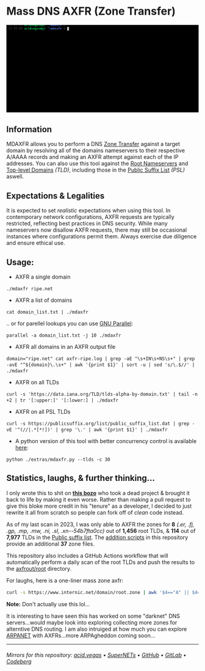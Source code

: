 # Mass DNS AXFR (Zone Transfer)

![](./.screens/preview.gif)

## Information
MDAXFR allows you to perform a DNS [Zone Transfer](https://en.wikipedia.org/wiki/DNS_zone_transfer) against a target domain by resolving all of the domains nameservers to their respective A/AAAA records and making an AXFR attempt against each of the IP addresses. You can also use this tool against the [Root Nameservers](https://en.wikipedia.org/wiki/Root_name_server) and [Top-level Domains](https://en.wikipedia.org/wiki/Top-level_domain) *(TLD)*, including those in the [Public Suffix List](https://en.wikipedia.org/wiki/Public_Suffix_List) *(PSL)* aswell.

## Expectations & Legalities
It is expected to set *realistic* expectations when using this tool. In contemporary network configurations, AXFR requests are typically restricted, reflecting best practices in DNS security. While many nameservers now disallow AXFR requests, there may still be occasional instances where configurations permit them. Always exercise due diligence and ensure ethical use.

## Usage:
- AXFR a single domain
```shell
./mdaxfr ripe.net
```

- AXFR a list of domains
```shell
cat domain_list.txt | ./mdaxfr
```

.. or for parellel lookups you can use [GNU Parallel](https://www.gnu.org/software/parallel/):

```shell
parallel -a domain_list.txt -j 10 ./mdaxfr
```

- AXFR all domains in an AXFR output file
```shell
domain="ripe.net" cat axfr-ripe.log | grep -aE "\s+IN\s+NS\s+" | grep -avE "^${domain}\.\s+" | awk '{print $1}' | sort -u | sed 's/\.$//' | ./mdaxfr
```

- AXFR on all TLDs
```shell
curl -s 'https://data.iana.org/TLD/tlds-alpha-by-domain.txt' | tail -n +2 | tr '[:upper:]' '[:lower:] | ./mdaxfr
```

- AXFR on all PSL TLDs
```shell
curl -s https://publicsuffix.org/list/public_suffix_list.dat | grep -vE '^(//|.*[*!])' | grep '\.' | awk '{print $1}' | ./mdaxfr
```

- A python version of this tool with better concurrency control is available [here](./extras/mdaxfr.py):
```shell
python ./extras/mdaxfr.py --tlds -c 30
```

## Statistics, laughs, & further thinking...
I only wrote this to shit on **[this bozo](https://github.com/flotwig/TLDR-2/)** who took a dead project & brought it back to life by making it even worse. Rather than making a pull request to give this bloke more credit in his "tenure" as a developer, I decided to just rewrite it all from scratch so people can fork off of *clean* code instead.

As of my last scan in 2023, I was only able to AXFR the zones for **8** *(.er, .fj, .gp, .mp, .mw, .ni, .sl, .xn--54b7fta0cc)* out of **1,456** root TLDs, & **114** out of **7,977** TLDs in the [Public suffix list](https://publicsuffix.org/). The [addition scripts](./extras/) in this repository provide an additional **37** zone files.

This repository also includes a GitHub Actions workflow that will automatically perform a daily scan of the root TLDs and push the results to the [axfrout/root](./axfrout/) directory.

For laughs, here is a one-liner mass zone axfr:
```bash
curl -s https://www.internic.net/domain/root.zone | awk '$4=="A" || $4=="AAAA" {print substr($1, 3) " " $5}' | sed 's/\.$//' | xargs -n2 sh -c 'dig AXFR "$0" "@$1"'
```
**Note:** Don't actually use this lol...

It is interesting to have seen this has worked on some "darknet" DNS servers...would maybe look into exploring collecting more zones for alterntive DNS routing. I am also intruiged at how much you can explore [ARPANET](https://en.wikipedia.org/wiki/ARPANET) with AXFRs...more ARPAgheddon coming soon...

___

###### Mirrors for this repository: [acid.vegas](https://git.acid.vegas/mdaxfr) • [SuperNETs](https://git.supernets.org/acidvegas/mdaxfr) • [GitHub](https://github.com/acidvegas/mdaxfr) • [GitLab](https://gitlab.com/acidvegas/mdaxfr) • [Codeberg](https://codeberg.org/acidvegas/mdaxfr)